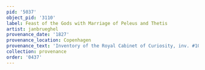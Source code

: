 ```yaml
---
pid: '5037'
object_pid: '3110'
label: Feast of the Gods with Marriage of Peleus and Thetis
artist: janbrueghel
provenance_date: '1827'
provenance_location: Copenhagen
provenance_text: 'Inventory of the Royal Cabinet of Curiosity, inv. #1023'
collection: provenance
order: '0437'
---
```

